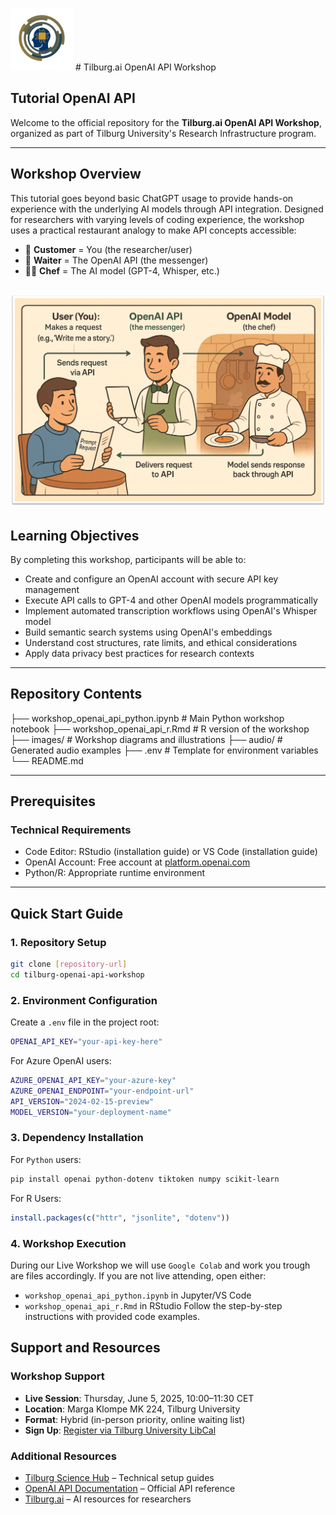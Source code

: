 <img src="images/favicon.png" alt="Tilburg.ai logo" width="100"/> # Tilburg.ai OpenAI API Workshop 



## Tutorial OpenAI API

Welcome to the official repository for the **Tilburg.ai OpenAI API Workshop**, organized as part of Tilburg University's Research Infrastructure program.

---

## Workshop Overview

This tutorial goes beyond basic ChatGPT usage to provide hands-on experience with the underlying AI models through API integration. Designed for researchers with varying levels of coding experience, the workshop uses a practical restaurant analogy to make API concepts accessible:

- 🧑 **Customer** = You (the researcher/user)  
- 🧾 **Waiter** = The OpenAI API (the messenger)  
- 👨‍🍳 **Chef** = The AI model (GPT-4, Whisper, etc.)

![Restaurant Analogy](images/image_01.png)
---

## Learning Objectives

By completing this workshop, participants will be able to:

- Create and configure an OpenAI account with secure API key management  
- Execute API calls to GPT-4 and other OpenAI models programmatically  
- Implement automated transcription workflows using OpenAI's Whisper model  
- Build semantic search systems using OpenAI's embeddings  
- Understand cost structures, rate limits, and ethical considerations  
- Apply data privacy best practices for research contexts  

---

## Repository Contents

├── workshop_openai_api_python.ipynb # Main Python workshop notebook
├── workshop_openai_api_r.Rmd # R version of the workshop
├── images/ # Workshop diagrams and illustrations
├── audio/ # Generated audio examples
├── .env # Template for environment variables
└── README.md

---

## Prerequisites

### Technical Requirements
- Code Editor: RStudio (installation guide) or VS Code (installation guide)  
- OpenAI Account: Free account at [platform.openai.com](https://platform.openai.com)  
- Python/R: Appropriate runtime environment  

---

## Quick Start Guide

### 1. Repository Setup

```bash
git clone [repository-url]
cd tilburg-openai-api-workshop
```

### 2. Environment Configuration
Create a `.env` file in the project root:
```bash
OPENAI_API_KEY="your-api-key-here"
```

For Azure OpenAI users:
```bash
AZURE_OPENAI_API_KEY="your-azure-key"
AZURE_OPENAI_ENDPOINT="your-endpoint-url"
API_VERSION="2024-02-15-preview"
MODEL_VERSION="your-deployment-name"
```

### 3. Dependency Installation
For `Python` users:
```bash
pip install openai python-dotenv tiktoken numpy scikit-learn
```

For R Users:
```R
install.packages(c("httr", "jsonlite", "dotenv"))
```

### 4. Workshop Execution
During our Live Workshop we will use `Google Colab` and work you trough are files accordingly. 
If you are not live attending, open either:
- `workshop_openai_api_python.ipynb` in Jupyter/VS Code
- `workshop_openai_api_r.Rmd` in RStudio
Follow the step-by-step instructions with provided code examples.

## Support and Resources

### Workshop Support

- **Live Session**: Thursday, June 5, 2025, 10:00–11:30 CET  
- **Location**: Marga Klompe MK 224, Tilburg University  
- **Format**: Hybrid (in-person priority, online waiting list)  
- **Sign Up**: [Register via Tilburg University LibCal](https://tilburguniversity.libcal.com/event/4376591?hs=a)
  
### Additional Resources

- [Tilburg Science Hub](https://www.tilburgsciencehub.com) – Technical setup guides  
- [OpenAI API Documentation](https://platform.openai.com/docs) – Official API reference  
- [Tilburg.ai](https://tilburg.ai) – AI resources for researchers  

